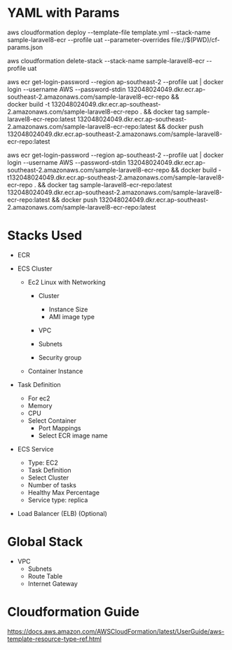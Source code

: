 # YAML with Params
aws cloudformation deploy --template-file template.yml --stack-name sample-laravel8-ecr --profile uat --parameter-overrides file://$(PWD)/cf-params.json

aws cloudformation delete-stack --stack-name sample-laravel8-ecr --profile uat

aws ecr get-login-password --region ap-southeast-2 --profile uat | docker login --username AWS --password-stdin 132048024049.dkr.ecr.ap-southeast-2.amazonaws.com/sample-laravel8-ecr-repo &&  
docker build -t 132048024049.dkr.ecr.ap-southeast-2.amazonaws.com/sample-laravel8-ecr-repo . && 
docker tag sample-laravel8-ecr-repo:latest 132048024049.dkr.ecr.ap-southeast-2.amazonaws.com/sample-laravel8-ecr-repo:latest && 
docker push 132048024049.dkr.ecr.ap-southeast-2.amazonaws.com/sample-laravel8-ecr-repo:latest

aws ecr get-login-password --region ap-southeast-2 --profile uat | docker login --username AWS --password-stdin 132048024049.dkr.ecr.ap-southeast-2.amazonaws.com/sample-laravel8-ecr-repo && docker build -t132048024049.dkr.ecr.ap-southeast-2.amazonaws.com/sample-laravel8-ecr-repo . && docker tag sample-laravel8-ecr-repo:latest 132048024049.dkr.ecr.ap-southeast-2.amazonaws.com/sample-laravel8-ecr-repo:latest && docker push 132048024049.dkr.ecr.ap-southeast-2.amazonaws.com/sample-laravel8-ecr-repo:latest

# Stacks Used
- ECR

- ECS Cluster
    - Ec2 Linux with Networking
        - Cluster
            - Instance Size
            - AMI image type
            
        - VPC
        - Subnets
        - Security group
    - Container Instance
    
- Task Definition
    - For ec2
    - Memory
    - CPU
    - Select Container
        - Port Mappings
        - Select ECR image name
       
- ECS Service
    - Type: EC2
    - Task Definition
    - Select Cluster
    - Number of tasks
    - Healthy Max Percentage
    - Service type: replica
    
- Load Balancer (ELB) (Optional)

# Global Stack
- VPC
    - Subnets
    - Route Table
    - Internet Gateway
    
# Cloudformation Guide
https://docs.aws.amazon.com/AWSCloudFormation/latest/UserGuide/aws-template-resource-type-ref.html
